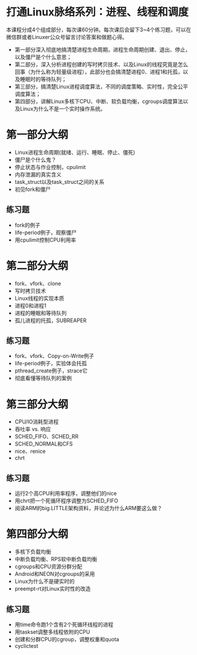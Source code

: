 # 打通Linux脉络系列：进程、线程和调度

本课程分成4个组成部分，每次课60分钟。每次课后会留下3~4个练习题，可以在微信群或者Linuxer公众号留言讨论答案和做题心得。

* 第一部分深入彻底地搞清楚进程生命周期，进程生命周期创建、退出、停止，以及僵尸是个什么意思；
* 第二部分，深入分析进程创建的写时拷贝技术、以及Linux的线程究竟是怎么回事（为什么称为轻量级进程），此部分也会搞清楚进程0、进程1和托孤，以及睡眠时的等待队列；
* 第三部分，搞清楚Linux进程调度算法，不同的调度策略、实时性，完全公平调度算法；
* 第四部分，讲解Linux多核下CPU、中断、软负载均衡，cgroups调度算法以及Linux为什么不是一个实时操作系统。

# 第一部分大纲

* Linux进程生命周期(就绪、运行、睡眠、停止、僵死)
* 僵尸是个什么鬼？
* 停止状态与作业控制，cpulimit
* 内存泄漏的真实含义
* task_struct以及task_struct之间的关系
* 初见fork和僵尸
## 练习题
* fork的例子
* life-period例子，观察僵尸
* 用cpulimit控制CPU利用率
 

# 第二部分大纲

* fork、vfork、clone
* 写时拷贝技术
* Linux线程的实现本质
* 进程0和进程1
* 进程的睡眠和等待队列
* 孤儿进程的托孤，SUBREAPER
## 练习题
* fork、vfork、Copy-on-Write例子
* life-period例子，实验体会托孤
* pthread_create例子，strace它
* 彻底看懂等待队列的案例

# 第三部分大纲

* CPU/IO消耗型进程
* 吞吐率 vs. 响应
* SCHED_FIFO、SCHED_RR
* SCHED_NORMAL和CFS
* nice、renice
* chrt
## 练习题
* 运行2个高CPU利用率程序，调整他们的nice
* 用chrt把一个死循环程序调整为SCHED_FIFO
* 阅读ARM的big.LITTLE架构资料，并论述为什么ARM要这么做？

# 第四部分大纲

* 多核下负载均衡
* 中断负载均衡、RPS软中断负载均衡
* cgroups和CPU资源分群分配
* Android和NEON对cgroups的采用
* Linux为什么不是硬实时的
* preempt-rt对Linux实时性的改造
## 练习题
* 用time命令跑1个含有2个死循环线程的进程
* 用taskset调整多线程依附的CPU
* 创建和分群CPU的cgroup，调整权重和quota
* cyclictest
